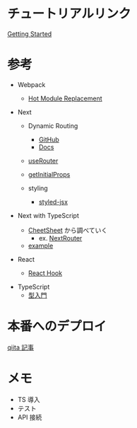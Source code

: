 # チュートリアルリンク

[Getting Started](https://nextjs.org/learn/basics/getting-started)

# 参考

- Webpack
  - [Hot Module Replacement](https://webpack.js.org/concepts/hot-module-replacement/)
- Next

  - Dynamic Routing

    - [GitHub](https://github.com/zeit/next.js/tree/canary/examples/dynamic-routing)
    - [Docs](https://nextjs.org/docs/routing/dynamic-routes)

  - [useRouter](https://nextjs.org/docs/api-reference/next/router#userouter)
  - [getInitialProps](https://nextjs.org/docs/api-reference/data-fetching/getInitialProps)
  - styling
    - [styled-jsx](https://github.com/zeit/styled-jsx)

- Next with TypeScript

  - [CheetSheet](https://www.saltycrane.com/cheat-sheets/typescript/next.js/latest/) から調べていく
    - ex. [NextRouter](https://github.com/zeit/next.js/blob/v9.1.4/packages/next/next-server/lib/router/router.ts)
  - [example](https://github.com/zeit/next.js/tree/canary/examples/with-typescript)

- React

  - [React Hook](https://reactjs.org/docs/hooks-intro.html)

* TypeScript
  - [型入門](https://qiita.com/uhyo/items/e2fdef2d3236b9bfe74a#%E9%85%8D%E5%88%97%E5%9E%8B)

# 本番へのデプロイ

[qiita 記事](https://qiita.com/longtime1116/items/18553e43bfb44cbc9d81)

# メモ

- TS 導入
- テスト
- API 接続
